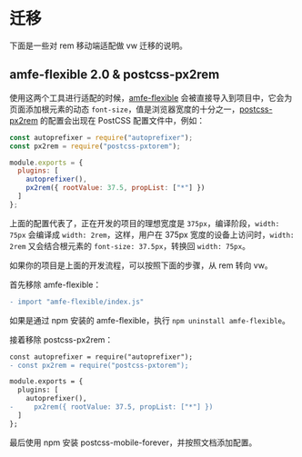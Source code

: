 # 迁移

下面是一些对 rem 移动端适配做 vw 迁移的说明。

## amfe-flexible 2.0 & postcss-px2rem

使用这两个工具进行适配的时候，[amfe-flexible](https://github.com/amfe/lib-flexible?tab=readme-ov-file) 会被直接导入到项目中，它会为页面添加根元素的动态 `font-size`，值是浏览器宽度的十分之一，[postcss-px2rem](https://github.com/cuth/postcss-pxtorem) 的配置会出现在 PostCSS 配置文件中，例如：

```javascript
const autoprefixer = require("autoprefixer");
const px2rem = require("postcss-pxtorem");

module.exports = {
  plugins: [
    autoprefixer(),
    px2rem({ rootValue: 37.5, propList: ["*"] })
  ]
};

```

上面的配置代表了，正在开发的项目的理想宽度是 `375px`，编译阶段，`width: 75px` 会编译成 `width: 2rem`，这样，用户在 375px 宽度的设备上访问时，`width: 2rem` 又会结合根元素的 `font-size: 37.5px`，转换回 `width: 75px`。

如果你的项目是上面的开发流程，可以按照下面的步骤，从 rem 转向 vw。

首先移除 amfe-flexible：

```diff
- import "amfe-flexible/index.js"
```

如果是通过 npm 安装的 amfe-flexible，执行 `npm uninstall amfe-flexible`。

接着移除 postcss-px2rem：

```diff
const autoprefixer = require("autoprefixer");
- const px2rem = require("postcss-pxtorem");

module.exports = {
  plugins: [
    autoprefixer(),
-     px2rem({ rootValue: 37.5, propList: ["*"] })
  ]
};
```

最后使用 npm 安装 postcss-mobile-forever，并按照文档添加配置。